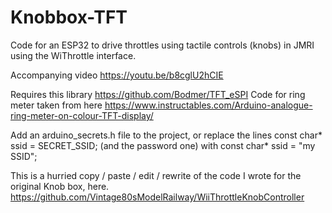 # Knobbox-TFT

Code for an ESP32 to drive throttles using tactile controls (knobs) in JMRI using the WiThrottle interface.

Accompanying video https://youtu.be/b8cglU2hCIE

Requires this library https://github.com/Bodmer/TFT_eSPI
Code for ring meter taken from here https://www.instructables.com/Arduino-analogue-ring-meter-on-colour-TFT-display/

Add an arduino_secrets.h file to the project, or replace the lines const char* ssid = SECRET_SSID; (and the password one) with const char* ssid = "my SSID";

This is a hurried copy / paste / edit / rewrite of the code I wrote for the original Knob box, here.
https://github.com/Vintage80sModelRailway/WiiThrottleKnobController
